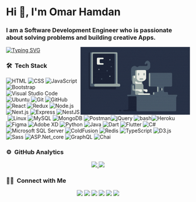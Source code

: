 <h1 align="left">Hi 👋, I'm Omar Hamdan</h1>
<h3 align="left">I am a Software Development Engineer who is passionate about solving problems and building creative  Apps.</h3>

[![Typing SVG](https://readme-typing-svg.herokuapp.com?lines=Full+Stack+Developer+;Software+Developer;Always+learning+new+things)](https://git.io/typing-svg)
<img alt="Night Coding" src="https://raw.githubusercontent.com/AVS1508/AVS1508/master/assets/Night-Coding.gif" align="right"/>

### 🛠 &nbsp;Tech Stack

![HTML](https://img.shields.io/badge/-HTML-05122A?style=flat&logo=HTML5)&nbsp;![CSS](https://img.shields.io/badge/-CSS-05122A?style=flat&logo=CSS3&logoColor=1572B6)&nbsp;![JavaScript](https://img.shields.io/badge/-JavaScript-05122A?style=flat&logo=javascript)&nbsp;
![Bootstrap](https://img.shields.io/badge/-Bootstrap-05122A?style=flat&logo=bootstrap&logoColor=563D7C)![Visual Studio Code](https://img.shields.io/badge/-Visual%20Studio%20Code-05122A?style=flat&logo=visual-studio-code&logoColor=007ACC)&nbsp;![Ubuntu](https://img.shields.io/badge/-Ubuntu-05122A?style=flat&logo=Ubuntu&logoColor=E95420 )&nbsp;![Git](https://img.shields.io/badge/-Git-05122A?style=flat&logo=git)&nbsp;![GitHub](https://img.shields.io/badge/-GitHub-05122A?style=flat&logo=github)&nbsp;![React](https://img.shields.io/badge/-React-05122A?style=flat&logo=react)&nbsp;![Redux](https://img.shields.io/badge/-Redux-05122A?style=flat&logo=Redux&logoColor=764abc)&nbsp;![Node.js](https://img.shields.io/badge/-Node.js-05122A?style=flat&logo=node.js)&nbsp;![Next.js](https://img.shields.io/badge/-Next.js-05122A?style=flat&logo=Next.js&logoColor=#000000)&nbsp;![Express](https://img.shields.io/badge/-Express-05122A?style=flat&logo=Express&logoColor=000000)&nbsp;![NestJS](https://img.shields.io/badge/-NestJS-05122A?style=flat&logo=NestJS&logoColor=E0234E)&nbsp;![Linux](https://img.shields.io/badge/-Linux-05122A?style=flat&logo=linux&logoColor=#FCC624)&nbsp;![MySQL](https://img.shields.io/badge/-MySQL-05122A?style=flat&logo=mysql&logoColor=#4479A1)&nbsp;![MongoDB](https://img.shields.io/badge/-MongoDB-05122A?style=flat&logo=mongodb&logoColor=47A248)&nbsp;![Postman](https://img.shields.io/badge/-Postman-05122A?style=flat&logo=Postman&logoColor=#FF6C37)![jQuery](https://img.shields.io/badge/-jQuery-05122A?style=flat&logo=jQuery&logoColor=0769AD)&nbsp;![bash](https://img.shields.io/badge/-bash-05122A?style=flat&logo=GNU%20Bash&logoColor=4EAA25)![Heroku](https://img.shields.io/badge/-Heroku-05122A?style=flat&logo=Heroku&logoColor=430098)&nbsp;![Figma](https://img.shields.io/badge/-Figma-05122A?style=flat&logo=figma&logoColor=#F24E1E)&nbsp;![Adobe XD](https://img.shields.io/badge/-Adobe%20XD-05122A?style=flat&logo=AdobeXD&logoColor=481437)&nbsp;![Python](https://img.shields.io/badge/-Python-05122A?style=flat&logo=python)&nbsp;![Java](https://img.shields.io/badge/-Java-05122A?style=flat&logo=Java&logoColor=FFA518)&nbsp;![Dart](https://img.shields.io/badge/-Dart-05122A?style=flat&logo=Dart&logoColor=0175C2)&nbsp;![Flutter](https://img.shields.io/badge/-Flutter-05122A?style=flat&logo=Flutter&logoColor=02569B)&nbsp;![C#](https://img.shields.io/badge/-C_Sharp-05122A?style=flat&logo=CSharp&logoColor=239120)&nbsp;![Microsoft SQL Server](https://img.shields.io/badge/-Microsoft_SQL_Server-05122A?style=flat&logo=MicrosoftSQLServer&logoColor=CC2927)&nbsp;![ColdFusion](https://img.shields.io/badge/-coldfusion-05122A?style=flat&logo=coldfusion&logoColor=9999FF)&nbsp;![Redis](https://img.shields.io/badge/-Redis-05122A?style=flat&logo=Redis&logoColor=DC382D)&nbsp;![TypeScript](https://img.shields.io/badge/-TypeScript-05122A?style=flat&logo=TypeScript&logoColor=3178C6)&nbsp;![D3.js](https://img.shields.io/badge/-D3.js-05122A?style=flat&logo=D3.js&logoColor=F9A03C)&nbsp;![Sass](https://img.shields.io/badge/-Sass-05122A?style=flat&logo=sass&logoColor=CC6699)&nbsp;![ASP.Net_core](https://img.shields.io/badge/-ASP.Net_core-05122A?style=flat&logo=.NET&logoColor=512BD4)&nbsp;![GraphQL](https://img.shields.io/badge/-GraphQL-05122A?style=flat&logo=GraphQL&logoColor=E10098)&nbsp;![Chai](https://img.shields.io/badge/-Chai-05122A?style=flat&logo=Chai&logoColor=A30701)&nbsp;

### ⚙️ &nbsp;GitHub Analytics

<p align="center">
<a href="https://github.com/OmarHamdann">
  <img height="180em" src="https://github-readme-stats-eight-theta.vercel.app/api?username=OmarHamdann&show_icons=true&theme=algolia&include_all_commits=true&count_private=true"/>
  <img height="180em" src="https://github-readme-stats-eight-theta.vercel.app/api/top-langs/?username=omarhamdann&layout=compact&langs_count=8&theme=algolia"/>
</a>
</p>

### 🤝🏻 &nbsp;Connect with Me

<p align="center">
<a href="https://omarhamdanportfolio.netlify.app/"><img src="https://img.shields.io/badge/-Omar%20Hamdan-3423A6?style=flat&logo=Google-Chrome&logoColor=white"/></a>
<a href="https://linkedin.com/in/omarhaamdan"><img src="https://img.shields.io/badge/-Omar%20Hamdan-0077B5?style=flat&logo=Linkedin&logoColor=white"/></a>
<a href="mailto:omar.haamdan@gmail.com"><img src="https://img.shields.io/badge/Omar%20Hamdan-D14836?style=flat&logo=Gmail&logoColor=white"/></a>
<a href="https://codepen.io/omar-labib"><img src="https://img.shields.io/badge/-omar labib-rgb(25 25 25)?style=flat&logo=Codepen&logoColor=white"/></a>
<a href="https://www.codewars.com/users/OmarHaamdan"><img src="https://img.shields.io/badge/-OmarHaamdan-B1361E?style=flat&logo=codewars&logoColor=white"/></a>
<a href="https://www.hackerrank.com/omarlabibhamdan"><img src="https://img.shields.io/badge/-OmAr.LaBiB-1ba94c?style=flat&logo=Hackerrank&logoColor=rgb(14 20 30)"/></a>
</p>
